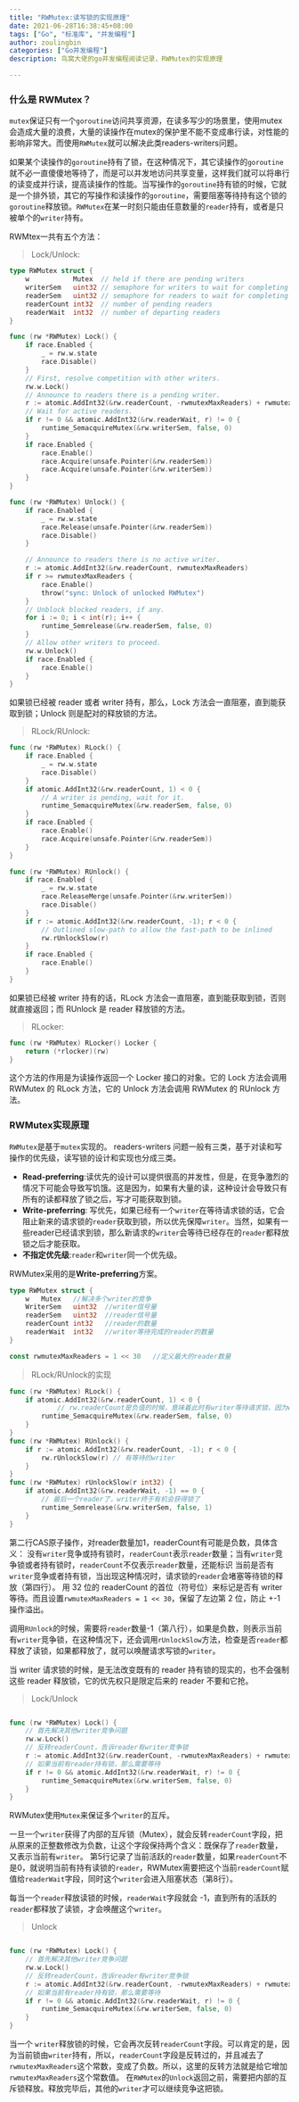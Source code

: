 ```yaml
---
title: "RWMutex:读写锁的实现原理"
date: 2021-06-28T16:38:45+08:00
tags: ["Go", "标准库", "并发编程"]
author: zoulingbin
categories: ["Go并发编程"]
description: 鸟窝大佬的go并发编程阅读记录，RWMutex的实现原理

---
```

<!--more-->

### 什么是 RWMutex？
`mutex`保证只有一个`goroutine`访问共享资源，在读多写少的场景里，使用mutex会造成大量的浪费，大量的读操作在mutex的保护里不能不变成串行读，对性能的影响非常大。而使用`RWMutex`就可以解决此类readers-writers问题。

如果某个读操作的`goroutine`持有了锁，在这种情况下，其它读操作的`goroutine`就不必一直傻傻地等待了，而是可以并发地访问共享变量，这样我们就可以将串行的读变成并行读，提高读操作的性能。当写操作的`goroutine`持有锁的时候，它就是一个排外锁，其它的写操作和读操作的`goroutine`，需要阻塞等待持有这个锁的`goroutine`释放锁。`RWMutex`在某一时刻只能由任意数量的`reader`持有，或者是只被单个的`writer`持有。

RWMtex一共有五个方法：
> Lock/Unlock:

```go
type RWMutex struct {
    w           Mutex  // held if there are pending writers
    writerSem   uint32 // semaphore for writers to wait for completing readers
    readerSem   uint32 // semaphore for readers to wait for completing writers
    readerCount int32  // number of pending readers
    readerWait  int32  // number of departing readers
}

func (rw *RWMutex) Lock() {
	if race.Enabled {
		_ = rw.w.state
		race.Disable()
	}
	// First, resolve competition with other writers.
	rw.w.Lock()
	// Announce to readers there is a pending writer.
	r := atomic.AddInt32(&rw.readerCount, -rwmutexMaxReaders) + rwmutexMaxReaders
	// Wait for active readers.
	if r != 0 && atomic.AddInt32(&rw.readerWait, r) != 0 {
		runtime_SemacquireMutex(&rw.writerSem, false, 0)
	}
	if race.Enabled {
		race.Enable()
		race.Acquire(unsafe.Pointer(&rw.readerSem))
		race.Acquire(unsafe.Pointer(&rw.writerSem))
	}
}

func (rw *RWMutex) Unlock() {
	if race.Enabled {
		_ = rw.w.state
		race.Release(unsafe.Pointer(&rw.readerSem))
		race.Disable()
	}

	// Announce to readers there is no active writer.
	r := atomic.AddInt32(&rw.readerCount, rwmutexMaxReaders)
	if r >= rwmutexMaxReaders {
		race.Enable()
		throw("sync: Unlock of unlocked RWMutex")
	}
	// Unblock blocked readers, if any.
	for i := 0; i < int(r); i++ {
		runtime_Semrelease(&rw.readerSem, false, 0)
	}
	// Allow other writers to proceed.
	rw.w.Unlock()
	if race.Enabled {
		race.Enable()
	}
}
```
如果锁已经被 reader 或者 writer 持有，那么，Lock 方法会一直阻塞，直到能获取到锁；Unlock 则是配对的释放锁的方法。

> RLock/RUnlock:

```go
func (rw *RWMutex) RLock() {
	if race.Enabled {
		_ = rw.w.state
		race.Disable()
	}
	if atomic.AddInt32(&rw.readerCount, 1) < 0 {
		// A writer is pending, wait for it.
		runtime_SemacquireMutex(&rw.readerSem, false, 0)
	}
	if race.Enabled {
		race.Enable()
		race.Acquire(unsafe.Pointer(&rw.readerSem))
	}
}

func (rw *RWMutex) RUnlock() {
	if race.Enabled {
		_ = rw.w.state
		race.ReleaseMerge(unsafe.Pointer(&rw.writerSem))
		race.Disable()
	}
	if r := atomic.AddInt32(&rw.readerCount, -1); r < 0 {
		// Outlined slow-path to allow the fast-path to be inlined
		rw.rUnlockSlow(r)
	}
	if race.Enabled {
		race.Enable()
	}
}
```
如果锁已经被 writer 持有的话，RLock 方法会一直阻塞，直到能获取到锁，否则就直接返回；而 RUnlock 是 reader 释放锁的方法。

> RLocker:

```go
func (rw *RWMutex) RLocker() Locker {
	return (*rlocker)(rw)
}
```
这个方法的作用是为读操作返回一个 Locker 接口的对象。它的 Lock 方法会调用 RWMutex 的 RLock 方法，它的 Unlock 方法会调用 RWMutex 的 RUnlock 方法。

### RWMutex实现原理
`RWMutex`是基于`mutex`实现的。
readers-writers 问题一般有三类，基于对读和写操作的优先级，读写锁的设计和实现也分成三类。
- **Read-preferring**:读优先的设计可以提供很高的并发性，但是，在竞争激烈的情况下可能会导致写饥饿。这是因为，如果有大量的读，这种设计会导致只有所有的读都释放了锁之后，写才可能获取到锁。
- **Write-preferring**: 写优先，如果已经有一个`writer`在等待请求锁的话，它会阻止新来的请求锁的`reader`获取到锁，所以优先保障`writer`。当然，如果有一些reader已经请求到锁，那么新请求的`writer`会等待已经存在的`reader`都释放锁之后才能获取。
- **不指定优先级**:`reader`和`writer`同一个优先级。

RWMutex采用的是**Write-preferring**方案。

```go
type RWMutex struct {
	w   Mutex   //解决多个writer的竞争
	WriterSem   uint32  //writer信号量
	readerSem   uint32  //reader信号量
	readerCount int32   //reader的数量
	readerWait  int32   //writer等待完成的reader的数量
}

const rwmutexMaxReaders = 1 << 30   //定义最大的reader数量
```

> RLock/RUnlock的实现

```go
func (rw *RWMutex) RLock() {
    if atomic.AddInt32(&rw.readerCount, 1) < 0 {
            // rw.readerCount是负值的时候，意味着此时有writer等待请求锁，因为writer优先级高，所以把后来的reader阻塞休眠
        runtime_SemacquireMutex(&rw.readerSem, false, 0)
    }
}
func (rw *RWMutex) RUnlock() {
    if r := atomic.AddInt32(&rw.readerCount, -1); r < 0 {
        rw.rUnlockSlow(r) // 有等待的writer
    }
}
func (rw *RWMutex) rUnlockSlow(r int32) {
    if atomic.AddInt32(&rw.readerWait, -1) == 0 {
        // 最后一个reader了，writer终于有机会获得锁了
        runtime_Semrelease(&rw.writerSem, false, 1)
    }
}
```
第二行CAS原子操作，对reader数量加1，readerCount有可能是负数，具体含义： 没有`writer`竞争或持有锁时，`readerCount`表示`reader`数量；当有`writer`竞争锁或者持有锁时，`readerCount`不仅表示`reader`数量，还能标识
当前是否有`writer`竞争或者持有锁，当出现这种情况时，请求锁的`reader`会堵塞等待锁的释放（第四行）。
用 32 位的 readerCount 的首位（符号位）来标记是否有 writer 等待。而且设置`rwmutexMaxReaders = 1 << 30`，保留了左边第 2 位，防止 +-1 操作溢出。

调用`RUnlock`的时候，需要将`reader`数量-1（第八行），如果是负数，则表示当前有`writer`竞争锁，在这种情况下，还会调用`rUnlockSlow`方法，检查是否`reader`都
释放了读锁，如果都释放了，就可以唤醒请求写锁的`writer`。

当 writer 请求锁的时候，是无法改变既有的 reader 持有锁的现实的，也不会强制这些 reader 释放锁，它的优先权只是限定后来的 reader 不要和它抢。

> Lock/Unlock

```go

func (rw *RWMutex) Lock() {
    // 首先解决其他writer竞争问题
    rw.w.Lock()
    // 反转readerCount，告诉reader有writer竞争锁
    r := atomic.AddInt32(&rw.readerCount, -rwmutexMaxReaders) + rwmutexMaxReaders
    // 如果当前有reader持有锁，那么需要等待
    if r != 0 && atomic.AddInt32(&rw.readerWait, r) != 0 {
        runtime_SemacquireMutex(&rw.writerSem, false, 0)
    }
}
```
RWMutex使用`Mutex`来保证多个`writer`的互斥。

一旦一个`writer`获得了内部的互斥锁（Mutex），就会反转`readerCount`字段，把从原来的正整数修改为负数，让这个字段保持两个含义：既保存了`reader`数量，又表示当前有`writer`。
第5行记录了当前活跃的`reader`数量，如果`readerCount`不是0，就说明当前有持有读锁的`reader`，RWMutex需要把这个当前`readerCount`赋值给`readerWait`字段，同时这个`writer`会进入阻塞状态（第8行）。

每当一个`reader`释放读锁的时候，`readerWait`字段就会 -1，直到所有的活跃的`reader`都释放了读锁，才会唤醒这个`writer`。

> Unlock

```go

func (rw *RWMutex) Lock() {
    // 首先解决其他writer竞争问题
    rw.w.Lock()
    // 反转readerCount，告诉reader有writer竞争锁
    r := atomic.AddInt32(&rw.readerCount, -rwmutexMaxReaders) + rwmutexMaxReaders
    // 如果当前有reader持有锁，那么需要等待
    if r != 0 && atomic.AddInt32(&rw.readerWait, r) != 0 {
        runtime_SemacquireMutex(&rw.writerSem, false, 0)
    }
}
```
当一个 `writer`释放锁的时候，它会再次反转`readerCount`字段。可以肯定的是，因为当前锁由`writer`持有，所以，`readerCount`字段是反转过的，并且减去了`rwmutexMaxReaders`这个常数，变成了负数。所以，这里的反转方法就是给它增加 `rwmutexMaxReaders`这个常数值。
在`RWMutex`的`Unlock`返回之前，需要把内部的互斥锁释放。释放完毕后，其他的`writer`才可以继续竞争这把锁。